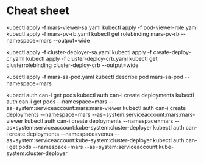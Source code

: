 # Cheat sheet

kubectl apply -f mars-viewer-sa.yaml
kubectl apply -f pod-viewer-role.yaml
kubectl apply -f mars-pv-rb.yaml
kubectl get rolebinding mars-pv-rb --namespace=mars --output=wide

kubectl apply -f cluster-deployer-sa.yaml
kubectl apply -f create-deploy-cr.yaml
kubectl apply -f cluster-deploy-crb.yaml
kubectl get clusterrolebinding cluster-deploy-crb --output=wide

kubectl apply -f mars-sa-pod.yaml
kubectl describe pod  mars-sa-pod --namespace=mars

kubectl auth can-i get pods
kubectl auth can-i create deployments
kubectl auth can-i get pods --namespace=mars --as=system:serviceaccount:mars:mars-viewer
kubectl auth can-i create deployments --namespace=mars --as=system:serviceaccount:mars:mars-viewer
kubectl auth can-i create deployments --namespace=mars --as=system:serviceaccount:kube-system:cluster-deployer
kubectl auth can-i create deployments --namespace=venus --as=system:serviceaccount:kube-system:cluster-deployer
kubectl auth can-i get pods --namespace=mars --as=system:serviceaccount:kube-system:cluster-deployer
